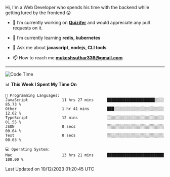 Hi, I'm a Web Developer who spends his time with the backend while getting lured by the frontend 😜

- 🔭 I’m currently working on **[Quizifer](https://github.com/SutharMukesh/Quizifer/)** and would appreciate any pull requests on it.

- 🌱 I’m currently learning **redis, kubernetes**

- 💬 Ask me about **javascript, nodejs, CLI tools**

- 📫 How to reach me **mukeshsuthar336@gmail.com**

---
<!--START_SECTION:waka-->
![Code Time](http://img.shields.io/badge/Code%20Time-2%2C668%20hrs%2058%20mins-blue)

📊 **This Week I Spent My Time On** 

```text
💬 Programming Languages: 
JavaScript               11 hrs 27 mins      █████████████████████░░░░   85.73 % 
Other                    1 hr 41 mins        ███░░░░░░░░░░░░░░░░░░░░░░   12.62 % 
TypeScript               12 mins             ░░░░░░░░░░░░░░░░░░░░░░░░░   01.55 % 
JSON                     0 secs              ░░░░░░░░░░░░░░░░░░░░░░░░░   00.04 % 
Text                     0 secs              ░░░░░░░░░░░░░░░░░░░░░░░░░   00.03 % 

💻 Operating System: 
Mac                      13 hrs 21 mins      █████████████████████████   100.00 % 
```


 Last Updated on 10/12/2023 01:20:45 UTC
<!--END_SECTION:waka-->
